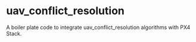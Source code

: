 # uav_conflict_resolution
A boiler plate code to integrate uav_conflict_resolution algorithms with PX4 Stack.
